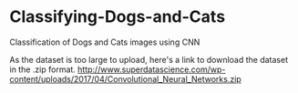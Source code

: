 # Classifying-Dogs-and-Cats
Classification of Dogs and Cats images using CNN

As the dataset is too large to upload, here's a link to download the dataset in the .zip format.
http://www.superdatascience.com/wp-content/uploads/2017/04/Convolutional_Neural_Networks.zip
